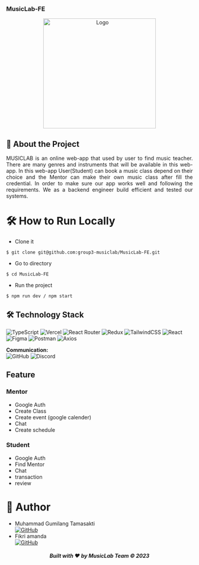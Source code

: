 ### MusicLab-FE

<div align="center">
<img src="https://github.com/group3-musiclab/MusicLab-FE/blob/main/src/assets/logo-musiclab.webp" alt="Logo" width="304" height="297">

</div>

## 📑 About the Project

<p align="justify">MUSICLAB is an online web-app that used by user to find music teacher. There are many genres and instruments that will be available in this web-app. In this web-app User(Student) can book a music class depend on their choice and the Mentor can make their own music class after fill the credential. In order to make sure our app works well and following the requirements. We as a backend engineer build efficient and tested our systems.</p>

# 🛠️ How to Run Locally

- Clone it

```
$ git clone git@github.com:group3-musiclab/MusicLab-FE.git
```

- Go to directory

```
$ cd MusicLab-FE
```

- Run the project

```
$ npm run dev / npm start
```

## 🛠 Technology Stack

![TypeScript](https://img.shields.io/badge/typescript-%23007ACC.svg?style=for-the-badge&logo=typescript&logoColor=white)
![Vercel](https://img.shields.io/badge/vercel-%23000000.svg?style=for-the-badge&logo=vercel&logoColor=white)
![React Router](https://img.shields.io/badge/React_Router-CA4245?style=for-the-badge&logo=react-router&logoColor=white)
![Redux](https://img.shields.io/badge/redux-%23593d88.svg?style=for-the-badge&logo=redux&logoColor=white)
![TailwindCSS](https://img.shields.io/badge/tailwindcss-%2338B2AC.svg?style=for-the-badge&logo=tailwind-css&logoColor=white)
![React](https://img.shields.io/badge/react-%2320232a.svg?style=for-the-badge&logo=react&logoColor=%2361DAFB)
![Figma](https://img.shields.io/badge/figma-%23F24E1E.svg?style=for-the-badge&logo=figma&logoColor=white)
![Postman](https://img.shields.io/badge/Postman-FF6C37?style=for-the-badge&logo=postman&logoColor=white)
![Axios](https://img.shields.io/badge/axios-A020F0?style=for-the-badge&logo=axios&logoColor=white)

**Communication:**  
![GitHub](https://img.shields.io/badge/github%20Project-%23121011.svg?style=for-the-badge&logo=github&logoColor=white)
![Discord](https://img.shields.io/badge/Discord-%237289DA.svg?style=for-the-badge&logo=discord&logoColor=white)

## Feature

### Mentor

- Google Auth
- Create Class
- Create event (google calender)
- Chat
- Create schedule

### Student

- Google Auth
- Find Mentor
- Chat
- transaction
- review

# 🤖 Author

- Muhammad Gumilang Tamasakti <br> [![GitHub](https://img.shields.io/badge/Tamasakti-%23121011.svg?style=for-the-badge&logo=github&logoColor=white)](https://github.com/kharismajanuar)
- Fikri amanda <br> [![GitHub](https://img.shields.io/badge/Fianda-%23121011.svg?style=for-the-badge&logo=github&logoColor=white)](https://github.com/fianda12)

<h5>
<p align="center">Built with ❤️ by MusicLab Team ©️ 2023</p>
</h5>
